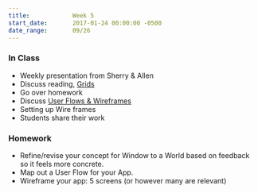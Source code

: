 ```yaml
---
title:            Week 5
start_date:       2017-01-24 00:00:00 -0500
date_range:       09/26
---
```


### In Class

- Weekly presentation from Sherry &amp; Allen
- Discuss reading, [Grids](../assets/lectures/lecture-4andahalf_Grids-Highlights.pdf)
- Go over homework
- Discuss [User Flows &amp; Wireframes](../assets/lectures/lecture-4/user-flows.pdf)
- Setting up Wire frames
- Students share their work

### Homework

- Refine/revise your concept for Window to a World based on feedback so it feels more concrete.
- Map out a User Flow for your App.
- Wireframe your app: 5 screens (or however many are relevant)
